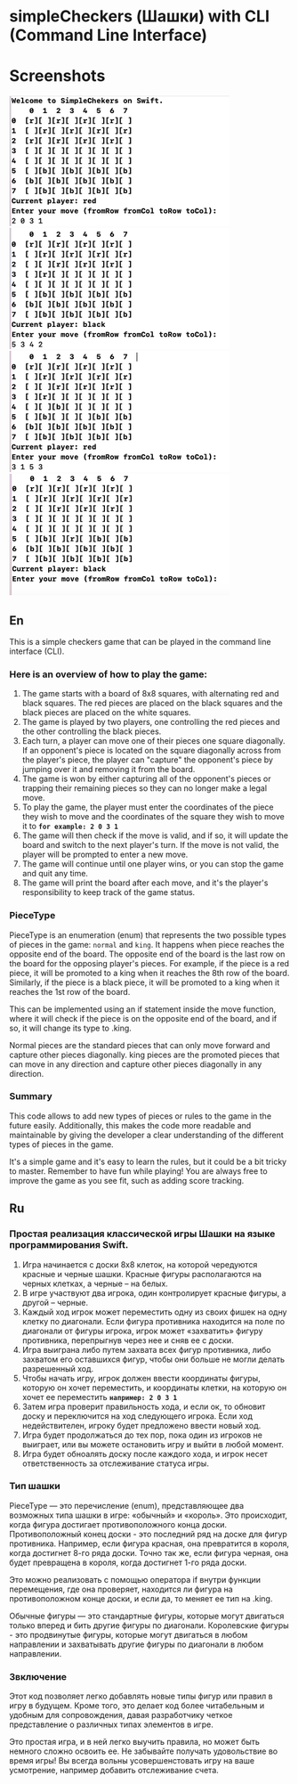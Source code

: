 # simpleCheckers (Шашки) with CLI (Command Line Interface)

# Screenshots
![Image info](./images/001.png "a title")
![Image info](./images/002.png "a title")
![Image info](./images/003.png "a title")
![Image info](./images/004.png "a title")

## En
This is a simple checkers game that can be played in the command line interface (CLI). 

### Here is an overview of how to play the game:

1. The game starts with a board of 8x8 squares, with alternating red and black squares. The red pieces are placed on the black squares and the black pieces are placed on the white squares.
2. The game is played by two players, one controlling the red pieces and the other controlling the black pieces.
3. Each turn, a player can move one of their pieces one square diagonally. If an opponent's piece is located on the square diagonally across from the player's piece, the player can "capture" the opponent's piece by jumping over it and removing it from the board.
4. The game is won by either capturing all of the opponent's pieces or trapping their remaining pieces so they can no longer make a legal move.
5. To play the game, the player must enter the coordinates of the piece they wish to move and the coordinates of the square they wish to move it to **`for example: 2 0 3 1`**
6. The game will then check if the move is valid, and if so, it will update the board and switch to the next player's turn. If the move is not valid, the player will be prompted to enter a new move.
7. The game will continue until one player wins, or you can stop the game and quit any time.
8. The game will print the board after each move, and it's the player's responsibility to keep track of the game status.

### PieceType
PieceType is an enumeration (enum) that represents the two possible types of pieces in the game: `normal` and `king`.
It happens when piece reaches the opposite end of the board. The opposite end of the board is the last row on the board for the opposing player's pieces. For example, if the piece is a red piece, it will be promoted to a king when it reaches the 8th row of the board. Similarly, if the piece is a black piece, it will be promoted to a king when it reaches the 1st row of the board.

This can be implemented using an if statement inside the move function, where it will check if the piece is on the opposite end of the board, and if so, it will change its type to .king.

Normal pieces are the standard pieces that can only move forward and capture other pieces diagonally.
king pieces are the promoted pieces that can move in any direction and capture other pieces diagonally in any direction.

### Summary
This code allows to add new types of pieces or rules to the game in the future easily. Additionally, this makes the code more readable and maintainable by giving the developer a clear understanding of the different types of pieces in the game.

It's a simple game and it's easy to learn the rules, but it could be a bit tricky to master. Remember to have fun while playing!
You are always free to improve the game as you see fit, such as adding score tracking.

## Ru
### Простая реализация классической игры Шашки на языке программирования Swift.

1. Игра начинается с доски 8х8 клеток, на которой чередуются красные и черные шашки. Красные фигуры располагаются на черных клетках, а черные – на белых.
2. В игре участвуют два игрока, один контролирует красные фигуры, а другой – черные.
3. Каждый ход игрок может переместить одну из своих фишек на одну клетку по диагонали. Если фигура противника находится на поле по диагонали от фигуры игрока, игрок может «захватить» фигуру противника, перепрыгнув через нее и сняв ее с доски.
4. Игра выиграна либо путем захвата всех фигур противника, либо захватом его оставшихся фигур, чтобы они больше не могли делать разрешенный ход.
5. Чтобы начать игру, игрок должен ввести координаты фигуры, которую он хочет переместить, и координаты клетки, на которую он хочет ее переместить **`например: 2 0 3 1`**
6. Затем игра проверит правильность хода, и если ок, то обновит доску и переключится на ход следующего игрока. Если ход недействителен, игроку будет предложено ввести новый ход.
7. Игра будет продолжаться до тех пор, пока один из игроков не выиграет, или вы можете остановить игру и выйти в любой момент.
8. Игра будет обноалять доску после каждого хода, и игрок несет ответственность за отслеживание статуса игры. 

### Тип шашки
PieceType — это перечисление (enum), представляющее два возможных типа шашки в игре: «обычный» и «король».
Это происходит, когда фигура достигает противоположного конца доски. Противоположный конец доски - это последний ряд на доске для фигур противника. Например, если фигура красная, она превратится в короля, когда достигнет 8-го ряда доски. Точно так же, если фигура черная, она будет превращена в короля, когда достигнет 1-го ряда доски.

Это можно реализовать с помощью оператора if внутри функции перемещения, где она проверяет, находится ли фигура на противоположном конце доски, и если да, то меняет ее тип на .king.

Обычные фигуры — это стандартные фигуры, которые могут двигаться только вперед и бить другие фигуры по диагонали.
Королевские фигуры - это продвинутые фигуры, которые могут двигаться в любом направлении и захватывать другие фигуры по диагонали в любом направлении.

### Звключение
Этот код позволяет легко добавлять новые типы фигур или правил в игру в будущем. Кроме того, это делает код более читабельным и удобным для сопровождения, давая разработчику четкое представление о различных типах элементов в игре.

Это простая игра, и в ней легко выучить правила, но может быть немного сложно освоить ее. Не забывайте получать удовольствие во время игры!
Вы всегда вольны усовершенстовать игру на ваше усмотрение, например добавить отслеживание счета.







